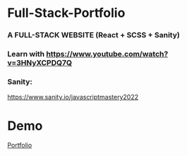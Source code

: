 # Full-Stack-Portfolio

### A FULL-STACK WEBSITE (React + SCSS + Sanity)
### Learn with https://www.youtube.com/watch?v=3HNyXCPDQ7Q

### Sanity:
https://www.sanity.io/javascriptmastery2022

# Demo
[Portfolio](https://gsqportfolio.netlify.app/)
